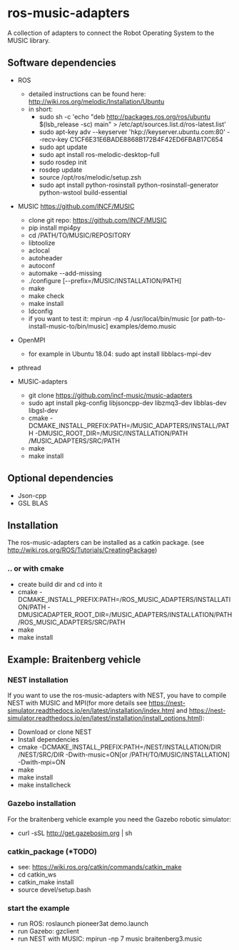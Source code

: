 # ros-music-adapters

A collection of adapters to connect the Robot Operating System to the MUSIC library.

## Software dependencies
- ROS
	* detailed instructions can be found here: http://wiki.ros.org/melodic/Installation/Ubuntu
	* in short:
		- sudo sh -c 'echo "deb http://packages.ros.org/ros/ubuntu $(lsb_release -sc) main" > /etc/apt/sources.list.d/ros-latest.list'
		- sudo apt-key adv --keyserver 'hkp://keyserver.ubuntu.com:80' --recv-key C1CF6E31E6BADE8868B172B4F42ED6FBAB17C654
		- sudo apt update
		- sudo apt install ros-melodic-desktop-full
		- sudo rosdep init
		- rosdep update
		- source /opt/ros/melodic/setup.zsh
		- sudo apt install python-rosinstall python-rosinstall-generator python-wstool build-essential
- MUSIC <https://github.com/INCF/MUSIC>
	* clone git repo: https://github.com/INCF/MUSIC
	* pip install mpi4py
	* cd /PATH/TO/MUSIC/REPOSITORY
	* libtoolize
	* aclocal
	* autoheader
	* autoconf
	* automake --add-missing
	* ./configure [--prefix=/MUSIC/INSTALLATION/PATH]
	* make
	* make check
	* make install
	* ldconfig
	* if you want to test it: mpirun -np 4 /usr/local/bin/music [or path-to-install-music-to/bin/music] examples/demo.music
- OpenMPI
	* for example in Ubuntu 18.04: sudo apt install libblacs-mpi-dev
- pthread


- MUSIC-adapters
	* git clone https://github.com/incf-music/music-adapters
	* sudo apt install pkg-config libjsoncpp-dev libzmq3-dev libblas-dev libgsl-dev
	* cmake -DCMAKE_INSTALL_PREFIX:PATH=/MUSIC_ADAPTERS/INSTALL/PATH -DMUSIC_ROOT_DIR=/MUSIC/INSTALLATION/PATH /MUSIC_ADAPTERS/SRC/PATH
	* make
	* make install

## Optional dependencies
- Json-cpp
- GSL BLAS

## Installation

The ros-music-adapters can be installed as a catkin package. (see http://wiki.ros.org/ROS/Tutorials/CreatingPackage)

### .. or with cmake
- create build dir and cd into it
- cmake -DCMAKE_INSTALL_PREFIX:PATH=/ROS_MUSIC_ADAPTERS/INSTALLATION/PATH -DMUSICADAPTER_ROOT_DIR=/MUSIC_ADAPTERS/INSTALLATION/PATH /ROS_MUSIC_ADAPTERS/SRC/PATH
- make
- make install


## Example: Braitenberg vehicle

### NEST installation
If you want to use the ros-music-adapters with NEST, you have to compile NEST with MUSIC and MPI(for more details see https://nest-simulator.readthedocs.io/en/latest/installation/index.html and https://nest-simulator.readthedocs.io/en/latest/installation/install_options.html):
- Download or clone NEST
- Install dependencies
- cmake -DCMAKE_INSTALL_PREFIX:PATH=/NEST/INSTALLATION/DIR /NEST/SRC/DIR -Dwith-music=ON[or /PATH/TO/MUSIC/INSTALLATION] -Dwith-mpi=ON
- make 
- make install
- make installcheck

### Gazebo installation
For the braitenberg vehicle example you need the Gazebo robotic simulator:
- curl -sSL http://get.gazebosim.org | sh

### catkin_package (*TODO)
- see: https://wiki.ros.org/catkin/commands/catkin_make
- cd catkin_ws
- catkin_make install
- source devel/setup.bash

### start the example
- run ROS: roslaunch pioneer3at demo.launch
- run Gazebo: gzclient
- run NEST with MUSIC: mpirun -np 7 music braitenberg3.music
